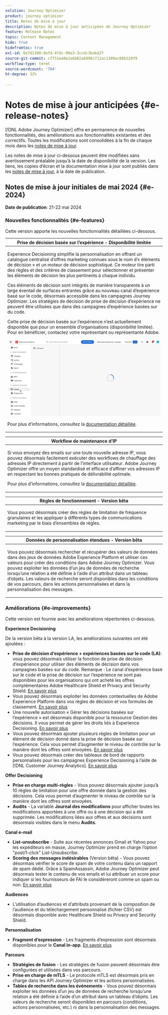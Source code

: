 ```yaml
---
solution: Journey Optimizer
product: journey optimizer
title: Notes de mise à jour
description: Notes de mise à jour anticipées de Journey Optimizer
feature: Release Notes
topic: Content Management
hide: true
hidefromtoc: true
exl-id: 6e7d1300-8efd-4fdc-90e3-3ccdc3babd2f
source-git-commit: cf751ea0e2a6b02ab996c712ac1309ac06b32979
workflow-type: tm+mt
source-wordcount: '764'
ht-degree: 32%

---
```


# Notes de mise à jour anticipées {#e-release-notes}

[!DNL Adobe Journey Optimizer] offre en permanence de nouvelles fonctionnalités, des améliorations aux fonctionnalités existantes et des correctifs. Toutes les modifications sont consolidées à la fin de chaque mois dans les [notes de mise à jour](release-notes.md).

Les notes de mise à jour ci-dessous peuvent être modifiées sans avertissement préalable jusqu’à la date de disponibilité de la version. Les liens, les copies d’écran et la documentation mise à jour sont publiés dans les [notes de mise à jour](release-notes.md), à la date de publication.

## Notes de mise à jour initiales de mai 2024 {#e-2024}

**Date de publication**: 21-22 mai 2024

### Nouvelles fonctionnalités {#e-features}

Cette version apporte les nouvelles fonctionnalités détaillées ci-dessous.


<table>
<thead>
<tr>
<th><strong>Prise de décision basée sur l’expérience - Disponibilité limitée</strong><br/></th>
</tr>
</thead>
<tbody>
<tr>
<td>
<p>Experience Decisioning simplifie la personnalisation en offrant un catalogue centralisé d’offres marketing connues sous le nom d’« éléments de décision » et un moteur de décision sophistiqué. Ce moteur tire parti des règles et des critères de classement pour sélectionner et présenter les éléments de décision les plus pertinents à chaque individu.</p>
<p>Ces éléments de décision sont intégrés de manière transparente à un large éventail de surfaces entrantes grâce au nouveau canal d’expérience basé sur le code, désormais accessible dans les campagnes Journey Optimizer. Les stratégies de décision de prise de décision d’expérience ne peuvent être utilisées que dans des campagnes d’expérience basées sur du code.</p>
<p>Cette prise de décision basée sur l’expérience n’est actuellement disponible que pour un ensemble d’organisations (disponibilité limitée). Pour en bénéficier, contactez votre représentant ou représentante Adobe.</p>
<img src="assets/do-not-localize/gif-exd.gif"/>
<p>Pour plus d’informations, consultez la <a href="../experience-decisioning/gs-experience-decisioning.md">documentation détaillée</a>.</p>
</td>
</tr>
</tbody>
</table>


<table>
<thead>
<tr>
<th><strong>Workflow de maintenance d’IP</strong><br/></th>
</tr>
</thead>
<tbody>
<tr>
<td>
<p>Si vous envoyez des emails sur une toute nouvelle adresse IP, vous pouvez désormais facilement exécuter des workflows de chauffage des adresses IP directement à partir de l’interface utilisateur. Adobe Journey Optimizer offre un moyen standardisé et efficace d’affiner vos adresses IP en respectant les bonnes pratiques de délivrabilité optimale.</p>
<p>Pour plus d’informations, consultez la <a href="../configuration/ip-warmup-gs.md">documentation détaillée</a>.</p>
</td>
</tr>
</tbody>
</table>

<table>
<thead>
<tr>
<th><strong>Règles de fonctionnement - Version bêta</strong><br/></th>
</tr>
</thead>
<tbody>
<tr>
<td>
<p>Vous pouvez désormais créer des règles de limitation de fréquence granulaires et les appliquer à différents types de communications marketing par le biais d’ensembles de règles. </p>
</td>
</tr>
</tbody>
</table>


<table>
<thead>
<tr>
<th><strong>Données de personnalisation étendues - Version bêta</strong><br/></th>
</tr>
</thead>
<tbody>
<tr>
<td>
<p>Vous pouvez désormais rechercher et récupérer des valeurs de données dans des jeux de données Adobe Experience Platform et utiliser ces valeurs pour créer des conditions dans Adobe Journey Optimizer. Vous pouvez exploiter les données d’un jeu de données de recherche lorsqu’une relation a été définie à l’aide d’un attribut dans un tableau d’objets. Les valeurs de recherche seront disponibles dans les conditions de vos parcours, dans les actions personnalisées et dans la personnalisation des messages.</p>
</td>
</tr>
</tbody>
</table>

### Améliorations {#e-improvements}

Cette version est fournie avec les améliorations répertoriées ci-dessous.

**Experience Decisioning**

De la version bêta à la version LA, les améliorations suivantes ont été ajoutées :

* **Prise de décision d’expérience + expériences basées sur le code (LA)**: vous pouvez désormais utiliser la fonction de prise de décision d’expérience pour utiliser des éléments de décision dans vos campagnes basées sur du code. Remarque : Le canal d’expérience basé sur le code et la prise de décision sur l’expérience ne sont pas disponibles pour les organisations qui ont acheté les offres complémentaires Adobe Healthcare Shield et Privacy and Security Shield. [En savoir plus](../code-based/get-started-code-based.md)
* Vous pouvez désormais exploiter les données contextuelles de Adobe Experience Platform dans vos règles de décision et vos formules de classement. [En savoir plus](../experience-decisioning/context-data.md)
* Une nouvelle autorisation « Gérer les décisions basées sur l’expérience » est désormais disponible pour la ressource Gestion des décisions. Il vous permet de gérer les droits liés à Experience Decisioning. [En savoir plus](../experience-decisioning/gs-experience-decisioning.md)
* Vous pouvez désormais ajouter plusieurs règles de limitation pour un élément de décision donné dans la prise de décision basée sur l’expérience. Cela vous permet d’augmenter le niveau de contrôle sur la manière dont les offres sont envoyées. [En savoir plus](../experience-decisioning/items.md#capping)
* Vous pouvez désormais créer des tableaux de bord de rapports personnalisés pour les campagnes Experience Decisioning à l’aide de [!DNL Customer Journey Analytics]. [En savoir plus](../experience-decisioning/cja-reporting.md)


**Offer Decisioning**

* **Prise en charge multi-règles** - Vous pouvez désormais ajouter jusqu’à 10 règles de limitation pour une offre donnée dans la gestion des décisions. Cela vous permet d’augmenter le niveau de contrôle sur la manière dont les offres sont envoyées.
* **Audits** - La variable **Journal des modifications** pour afficher toutes les modifications apportées à une offre ou à une décision qui a été supprimée. Les modifications liées aux offres et aux décisions sont désormais visibles dans le menu **Audits**.


**Canal e-mail**

* **List-unsubscribe** - Suite aux récentes annonces Gmail et Yahoo pour les expéditeurs en masse, Journey Optimizer prend en charge l’option &quot;post/1-click&quot; List-Unsubscribe.
* **Scoring des messages indésirables** (Version bêta) - Vous pouvez désormais vérifier le score de spam de votre contenu dans un rapport de spam dédié. Grâce à SpamAssassin, Adobe Journey Optimizer peut désormais tester le contenu de vos emails et lui attribuer un score pour indiquer si les fournisseurs de FAI le considéreront comme un spam ou non. [En savoir plus](../content-management/spam-report.md)


**Audiences**

* L’utilisation d’audiences et d’attributs provenant de la composition de l’audience et du téléchargement personnalisé (fichier CSV) est désormais disponible avec Healthcare Shield ou Privacy and Security Shield.

**Personnalisation**

* **Fragment d’expression** - Les fragments d’expression sont désormais disponibles pour le **Canal in-app**. [En savoir plus](../personalization/use-expression-fragments.md)

**Parcours**

* **Stratégies de fusion** - Les stratégies de fusion peuvent désormais être configurées et utilisées dans vos parcours.
* **Prise en charge de mTLS** - Le protocole mTLS est désormais pris en charge dans les API Journey Optimizer et les actions personnalisées.
* **Tables de recherche dans les événements** - Vous pouvez désormais exploiter les données d’un jeu de données de recherche lorsqu’une relation a été définie à l’aide d’un attribut dans un tableau d’objets. Les valeurs de recherche seront disponibles en parcours (conditions, actions personnalisées, etc.) ni dans la personnalisation des messages.
